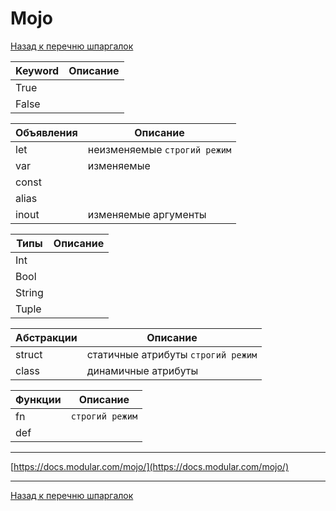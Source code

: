 # Mojo

[Назад к перечню шпаргалок][back]

| Keyword | Описание |
|---------|----------|
| True    |          |
| False   |          |

| Объявления | Описание                     |
|------------|------------------------------|
| let        | неизменяемые `строгий режим` |
| var        | изменяемые                   |
| const      |                              |
| alias      |                              |
| inout      | изменяемые аргументы         |

| Типы   | Описание |
|--------|----------|
| Int    |          |
| Bool   |          |
| String |          |
| Tuple  |          |

| Абстракции | Описание                           |
|------------|------------------------------------|
| struct     | статичные атрибуты `строгий режим` |
| class      | динамичные атрибуты                |

| Функции | Описание        |
|---------|-----------------|
| fn      | `строгий режим` |
| def     |                 |

---

[https://docs.modular.com/mojo/](https://docs.modular.com/mojo/)

---

[Назад к перечню шпаргалок][back]

[back]: <../.> "Назад к перечню шпаргалок"
